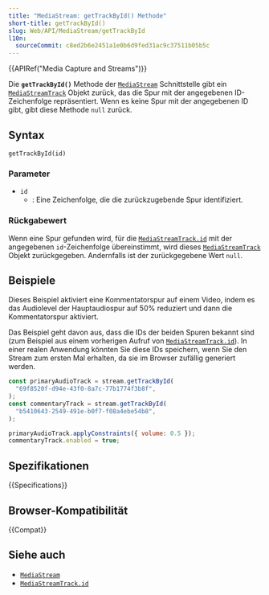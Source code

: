 ```yaml
---
title: "MediaStream: getTrackById() Methode"
short-title: getTrackById()
slug: Web/API/MediaStream/getTrackById
l10n:
  sourceCommit: c8ed2b6e2451a1e0b6d9fed31ac9c37511b05b5c
---
```


{{APIRef("Media Capture and Streams")}}

Die **`getTrackById()`** Methode der [`MediaStream`](/de/docs/Web/API/MediaStream) Schnittstelle
gibt ein [`MediaStreamTrack`](/de/docs/Web/API/MediaStreamTrack) Objekt zurück, das die Spur mit der angegebenen ID-Zeichenfolge repräsentiert. Wenn es keine Spur mit der angegebenen ID gibt, gibt diese Methode `null` zurück.

## Syntax

```js-nolint
getTrackById(id)
```

### Parameter

- `id`
  - : Eine Zeichenfolge, die die zurückzugebende Spur identifiziert.

### Rückgabewert

Wenn eine Spur gefunden wird, für die [`MediaStreamTrack.id`](/de/docs/Web/API/MediaStreamTrack/id) mit der angegebenen
`id`-Zeichenfolge übereinstimmt, wird dieses [`MediaStreamTrack`](/de/docs/Web/API/MediaStreamTrack) Objekt zurückgegeben.
Andernfalls ist der zurückgegebene Wert `null`.

## Beispiele

Dieses Beispiel aktiviert eine Kommentatorspur auf einem Video, indem es das Audiolevel der Hauptaudiospur auf 50% reduziert und dann die Kommentatorspur aktiviert.

Das Beispiel geht davon aus, dass die IDs der beiden Spuren bekannt sind (zum Beispiel aus einem vorherigen Aufruf von [`MediaStreamTrack.id`](/de/docs/Web/API/MediaStreamTrack/id)). In einer realen Anwendung könnten Sie diese IDs speichern, wenn Sie den Stream zum ersten Mal erhalten, da sie im Browser zufällig generiert werden.

```js
const primaryAudioTrack = stream.getTrackById(
  "69f8520f-d94e-43f0-8a7c-77b1774f3b8f",
);
const commentaryTrack = stream.getTrackById(
  "b5410643-2549-491e-b0f7-f08a4ebe54b8",
);

primaryAudioTrack.applyConstraints({ volume: 0.5 });
commentaryTrack.enabled = true;
```

## Spezifikationen

{{Specifications}}

## Browser-Kompatibilität

{{Compat}}

## Siehe auch

- [`MediaStream`](/de/docs/Web/API/MediaStream)
- [`MediaStreamTrack.id`](/de/docs/Web/API/MediaStreamTrack/id)
